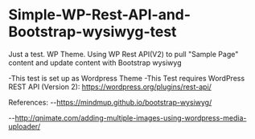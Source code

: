 # Simple-WP-Rest-API-and-Bootstrap-wysiwyg-test
Just a test. WP Theme. Using WP Rest API(V2) to pull "Sample Page" content and update content with Bootstrap wysiwyg

-This test is set up as Wordpress Theme
-This Test requires WordPress REST API (Version 2): https://wordpress.org/plugins/rest-api/

References: 
--https://mindmup.github.io/bootstrap-wysiwyg/

--http://qnimate.com/adding-multiple-images-using-wordpress-media-uploader/
